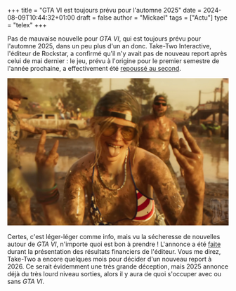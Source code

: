 +++
title = "GTA VI est toujours prévu pour l'automne 2025"
date = 2024-08-09T10:44:32+01:00
draft = false
author = "Mickael"
tags = ["Actu"]
type = "telex"
+++

Pas de mauvaise nouvelle pour *GTA VI*, qui est toujours prévu pour l'automne 2025, dans un peu plus d'un an donc. Take-Two Interactive, l'éditeur de Rockstar, a confirmé qu'il n'y avait pas de nouveau report après celui de mai dernier : le jeu, prévu à l'origine pour le premier semestre de l'année prochaine, a effectivement été [repoussé au second](https://nostick.fr/articles/2024/mai/1605-gta-vi-cest-pour-lautomne-2025/).

![GTA VI](GTA.jpg "")

Certes, c'est léger-léger comme info, mais vu la sécheresse de nouvelles autour de *GTA VI*, n'importe quoi est bon à prendre ! L'annonce a été [faite](https://kotaku.com/grand-theft-auto-vi-still-on-track-for-fall-2025-take-1851617299) durant la présentation des résultats financiers de l'éditeur. Vous me direz, Take-Two a encore quelques mois pour décider d'un nouveau report à 2026. Ce serait évidemment une très grande déception, mais 2025 annonce déjà du très lourd niveau sorties, alors il y aura de quoi s'occuper avec ou sans *GTA VI*.